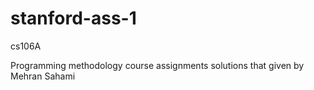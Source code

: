 # stanford-ass-1
cs106A

Programming methodology course  assignments solutions that given by Mehran Sahami
